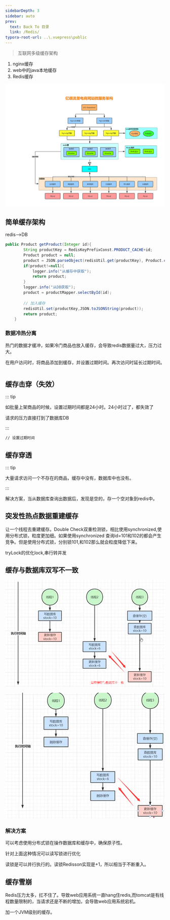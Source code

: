 ```yaml
---
sidebarDepth: 3
sidebar: auto
prev:
  text: Back To 目录
  link: /Redis/
typora-root-url: ..\.vuepress\public
---
```






> 互联网多级缓存架构

1. nginx缓存
2. web中的java本地缓存
3. Redis缓存



![](/images/Redis/80946.png)



## 简单缓存架构

redis-->DB

```java
public Product getProduct(Integer id){
        String productKey = RedisKeyPrefixConst.PRODUCT_CACHE+id;
        Product product = null;
        product = JSON.parseObject(redisUtil.get(productKey), Product.class);
        if(product!=null){
            logger.info("从缓存中获取");
            return product;
        }
        logger.info("从DB获取");
        product = productMapper.selectById(id);

        // 加入缓存
        redisUtil.set(productKey,JSON.toJSONString(product));
        return product;
    }
```



### 数据冷热分离

热门的数据才缓冲，如果冷门商品也放入缓存，会导致redis数据量过大，压力过大。

在用户访问时，将商品添加到缓存，并设置过期时间。再次访问时延长过期时间。

```java

```







## 缓存击穿（失效）

::: tip

如批量上架商品的时候，设置过期时间都是24小时。24小时过了，都失效了

请求的压力直接打到了数据库DB

:::

```sh
// 设置过期时间
```



## 缓存穿透

::: tip

大量请求访问一个不存在的商品，缓存中没有，数据库中也没有。

:::

解决方案，当从数据库查询出数据后，发现是空的，存一个空对象到redis中。





## 突发性热点数据重建缓存

让一个线程去重建缓存。Double Check双重检测锁，相比使用synchronized,使用分布式锁，粒度更加细。如果使用synchronized 查询id=101和102的都会产生竞争。但是使用分布式锁，分别锁101,和102那么就会粒度降低下来。

tryLock的优化lock,串行转并发





## 缓存与数据库双写不一致

![image-20220810170213476](/images/Redis/image-20220810170213476.png)

![image-20220810170422683](/images/Redis/image-20220810170422683.png)

### 解决方案

可以考虑使用分布式锁在操作数据库和缓存中，确保原子性。

针对上面这种情况可以读写锁进行优化

读锁是可以并行执行的。读锁Redisson实现是+1，所以相当于不断重入。





## 缓存雪崩

Redis压力太多，扛不住了。导致web应用系统一直hang住redis,而tomcat是有线程数量限制的，当请求还是不断的增加，会导致web应用系统宕机。

加一个JVM级别的缓存。
